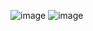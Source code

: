 ![image](https://github.com/user-attachments/assets/33a5d5a9-243d-420d-be3a-8a97222cee57)
![image](https://github.com/user-attachments/assets/2bd9069f-b15e-405f-a232-08c2756729f1)
